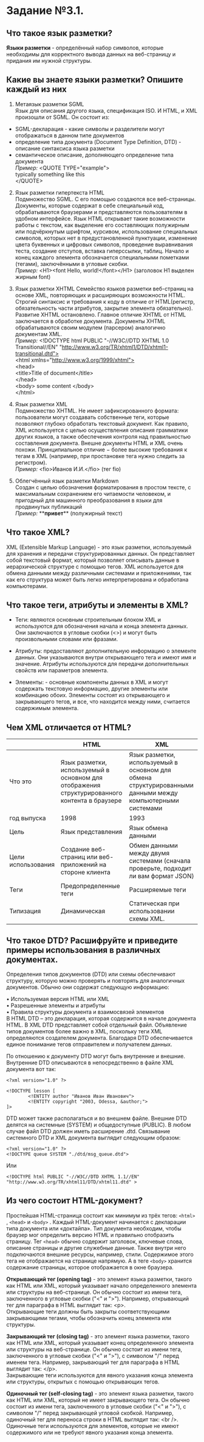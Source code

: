 # Задание №3.1.
## Что такое язык разметки?  

**Языки разметки** - определённый набор символов, которые необходимы для корректного вывода данных на веб-страницу и придания им нужной структуры.

## Какие вы знаете языки разметки? Опишите каждый из них  

1. Метаязык разметки SGML   
Язык для описания другого языка, спецификация ISO. И HTML, и XML произошли от SGML. Он состоит из:
 * SGML-декларация - какие символы и разделители могут отображаться в данном типе документов  
 * определение типа документа (Document Type Definition, DTD) - описание синтаксиса языка разметки  
 * семантическое описание, дополняющего определение типа документа  
*Пример:* \<QUOTE TYPE="example">   
      typically something like <ITALICS>this</ITALICS>  
      \</QUOTE>  

2. Язык разметки гипертекста HTML   
 Подмножество SGML. С его помощью создаются все веб-страницы. Документы, которые содержат в себе специальный код, обрабатываются браузерами и представляются пользователям в удобном интерфейсе. Язык HTML открывает такие возможности работы с текстом, как выделение его составляющих полужирным или подчёркнутым шрифтом, курсивом, использование специальных символов, которых нет в предустановленной пунктуации, изменение цвета буквенных и цифровых символов, проведение выравнивания теста, создание отступов, вставка гиперссылки, таблиц. Начало и конец каждого элемента обозначается специальными пометками (тегами), заключёнными в угловые скобки.  
*Пример:* \<H1><font Hello, world!\</font>\</H1> (заголовок H1 выделен жирным font)

3. Язык разметки XHTML
Семейство языков разметки веб-страниц на основе XML, повторяющих и расширяющих возможности HTML. Строгий синтаксис и требования к коду в отличие от HTML(регистр, обязательность части атрибутов, закрытие элемента обязательно). Развитие XHTML остановлено. Главное отличие XHTML от HTML заключается в обработке документа. Документы XHTML обрабатываются своим модулем (парсером) аналогично документам XML.  
*Пример:* \<!DOCTYPE html PUBLIC "-//W3C//DTD XHTML 1.0 Transitional//EN"
"http://www.w3.org/TR/xhtml1/DTD/xhtml1-transitional.dtd">  
\<html xmlns="http://www.w3.org/1999/xhtml">  
\<head>  
  \<title>Title of document\</title>  
\</head>  
\<body> some content \</body>  
\</html>

4. Язык разметки XML    
Подмножество XHTML. Не имеет зафиксированного формата: пользователи могут создавать собственные теги, которые позволяют глубоко обработать текстовый документ. Как правило, XML используется с целью осуществления описания грамматики других языков, а также обеспечения контроля над правильностью составления документа. Внешне документы HTML и XML очень похожи. Принципиальное отличие − более высокие требования к тегам в XML (например, при простановке тега нужно следить за регистром).  
*Пример:* \<fio>Иванов И.И.\</fio> (тег fio)

5. Облегчённый язык разметки Markdown  
Создан с целью обозначения форматирования в простом тексте, с максимальным сохранением его читаемости человеком, и пригодный для машинного преобразования в языки для продвинутых публикаций  
*Пример:* \*\***привет**\** (полужирный текст)

## Что такое XML? 

XML (Extensible Markup Language) - это язык разметки, используемый для хранения и передачи структурированных данных. Он представляет собой текстовый формат, который позволяет описывать данные в иерархической структуре с помощью тегов. XML используется для обмена данными между различными системами и приложениями, так как его структура может быть легко интерпретирована и обработана компьютерами. 

## Что такое теги, атрибуты и элементы в XML?

- Теги: являются основным строительным блоком XML и используются для обозначения начала и конца элемента данных. Они заключаются в угловые скобки (<>) и могут быть произвольными словами или фразами.  

- Атрибуты: предоставляют дополнительную информацию о элементе данных. Они указываются внутри открывающего тега и имеют имя и значение. Атрибуты используются для передачи дополнительных свойств или параметров элемента.  

- Элементы: - основные компоненты данных в XML и могут содержать текстовую информацию, другие элементы или комбинацию обоих. Элементы состоят из открывающего и закрывающего тегов, и все, что находится между ними, считается содержимым элемента. 
## Чем XML отличается от HTML?
|  | HTML | XML |
|----------|----------|----------|
| Что это    | Язык разметки, используемый в основном для отображения структурированного контента в браузере  | Язык разметки, используемый в основном для обмена структурированными данными между компьютерными системами  |
| год выпуска   | 1998   | 1993   |
| Цель  | Язык представления  | Язык обмена данными   |
| Цели использования  | Создание веб-страниц или веб-приложений на стороне клиента   | Обмен данными между двумя системами (сначала проверьте, подходит ли вам формат JSON)  |
| Теги    | Предопределенные теги  | Расширяемые теги   |
| Типизация   | Динамическая  | Статическая при использовании схемы XML.  |  

## Что такое DTD? Расшифруйте и приведите примеры использования в различных документах.
Определения типов документов (DTD) или схемы обеспечивают структуру, которую можно проверять и повторять для аналогичных документов. Обычно они содержат следующую информацию:  

•	Используемая версия HTML или XML  
•	Разрешенные элементы и атрибуты  
•	Правила структуры документа и взаимосвязей элементов  
В HTML DTD – это декларация, которая содержится в начале документа HTML.
В XML DTD представляет собой отдельный файл. Объявление типов документов более важно в XML, поскольку теги XML определяются создателем документа. Благодаря DTD обеспечивается единое понимание тегов отправителем и получателем данных.  

По отношению к документу DTD могут быть внутренние и внешние. Внутренние DTD описываются в непосредственно в файле XML документа вот так:  
```
<?xml version="1.0" ?>

<!DOCTYPE lesson [
        <!ENTITY author "Иванов Иван Иванович">
        <!ENTITY copyright "2003, Odessa, &author;">
]>
```
DTD может также располагаться и во внешнем файле. Внешние DTD делятся на системные (SYSTEM) и общедоступные (PUBLIC). В любом случае файл DTD должен иметь расширение .dtd. Связывание системного DTD и XML документа выглядит следующим образом:
```
<?xml version="1.0" ?>
<!DOCTYPE queue SYSTEM "./dtd/msg_queue.dtd">
```
 Или
 ```
<!DOCTYPE html PUBLIC "-//W3C//DTD XHTML 1.1//EN"
 "http://www.w3.org/TR/xhtml11/DTD/xhtml11.dtd" >
 ```

## Из чего состоит HTML-документ?    

Простейшая HTML-страница состоит как минимум из трёх тегов: `<html>` , `<head>` и `<body>` . Каждый HTML-документ начинается с декларации типа документа или «доктайпа». Тип документа необходим, чтобы браузер мог определить версию HTML и правильно отобразить страницу. Тег `<head>` обычно содержит заголовок, ключевые слова, описание страницы и другие служебные данные. Также внутри него подключаются внешние ресурсы, например, стили. Содержимое этого тега не отображается на странице напрямую. А в теге `<body>` хранится содержание страницы, которое отображается в окне браузера.  

**Открывающий тег (opening tag)** - это элемент языка разметки, такого как HTML или XML, который указывает начало определенного элемента или структуры на веб-странице. Он обычно состоит из имени тега, заключенного в угловые скобки ("<" и ">"). Например, открывающий тег для параграфа в HTML выглядит так: \<p>.  
 Открывающие теги должны быть закрыты соответствующими закрывающими тегами, чтобы обозначить конец элемента или структуры.  

 **Закрывающий тег (closing tag)** - это элемент языка разметки, такого как HTML или XML, который указывает конец определенного элемента или структуры на веб-странице. Он обычно состоит из имени тега, заключенного в угловые скобки ("<" и ">"), с символом "/" перед именем тега. Например, закрывающий тег для параграфа в HTML выглядит так: \</p>.   
 Закрывающие теги используются для явного указания конца элемента или структуры, открытых с помощью открывающих тегов.  

 **Одиночный тег (self-closing tag)** - это элемент языка разметки, такого как HTML или XML, который не имеет закрывающего тега. Он обычно состоит из имени тега, заключенного в угловые скобки ("<" и ">"), с символом "/" перед закрывающей угловой скобкой. Например, одиночный тег для переноса строки в HTML выглядит так: \<br />.  
 Одиночные теги используются для элементов, которые не имеют содержимого или не требуют явного указания конца элемента.